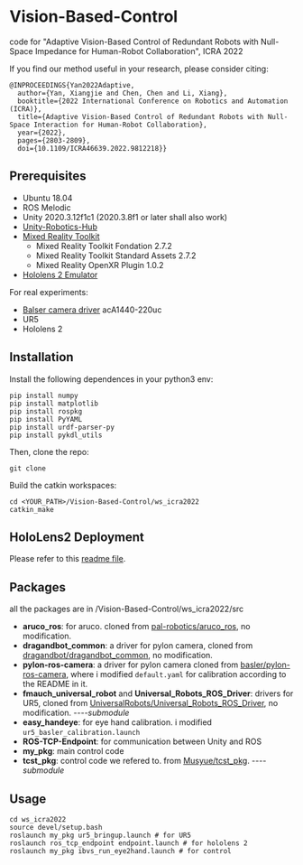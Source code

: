 # Vision-Based-Control
code for "Adaptive  Vision-Based  Control  of  Redundant  Robots  with  Null-Space Impedance  for  Human-Robot  Collaboration", ICRA 2022

If you find our method useful in your research, please consider citing:

```
@INPROCEEDINGS{Yan2022Adaptive,
  author={Yan, Xiangjie and Chen, Chen and Li, Xiang},
  booktitle={2022 International Conference on Robotics and Automation (ICRA)}, 
  title={Adaptive Vision-Based Control of Redundant Robots with Null-Space Interaction for Human-Robot Collaboration}, 
  year={2022},
  pages={2803-2809},
  doi={10.1109/ICRA46639.2022.9812218}}
```

## Prerequisites

* Ubuntu 18.04
* ROS Melodic
* Unity 2020.3.12f1c1 (2020.3.8f1 or later shall also work)
* [Unity-Robotics-Hub](https://github.com/Unity-Technologies/Unity-Robotics-Hub)
* [Mixed Reality Toolkit](https://docs.microsoft.com/en-us/windows/mixed-reality/develop/unity/choosing-unity-version)
  * Mixed Reality Toolkit Fondation 2.7.2
  * Mixed Reality Toolkit Standard Assets 2.7.2
  * Mixed Reality OpenXR Plugin 1.0.2
* [Hololens 2 Emulator](https://docs.microsoft.com/en-us/windows/mixed-reality/develop/install-the-tools?tabs=unity)

For real experiments:
* [Balser camera driver](https://zh.docs.baslerweb.com/camera-installation) acA1440-220uc
* UR5
* Hololens 2

## Installation

Install the following dependences in your python3 env:

```shell
pip install numpy
pip install matplotlib
pip install rospkg
pip install PyYAML
pip install urdf-parser-py
pip install pykdl_utils
```

Then, clone the repo:

```shell
git clone
```

Build the catkin workspaces:

```shell
cd <YOUR_PATH>/Vision-Based-Control/ws_icra2022
catkin_make
```

## HoloLens2 Deployment

Please refer to this [readme file](https://github.com/yanseim/Vision-Based-Control/tree/main/HoloLens2_Interface).

## Packages

all the packages are in /Vision-Based-Control/ws_icra2022/src
* **aruco_ros**: for aruco. cloned from [pal-robotics/aruco_ros](https://github.com/pal-robotics/aruco_ros/tree/melodic-devel), no modification.
* **dragandbot_common**: a driver for pylon camera, cloned from [dragandbot/dragandbot_common](https://github.com/dragandbot/dragandbot_common), no modification.
* **pylon-ros-camera**: a driver for pylon camera cloned from [basler/pylon-ros-camera](https://github.com/basler/pylon-ros-camera), where i modified ``default.yaml`` for calibration according to the README in it.
* **fmauch_universal_robot** and **Universal_Robots_ROS_Driver**: drivers for UR5, cloned from [UniversalRobots/Universal_Robots_ROS_Driver](https://github.com/UniversalRobots/Universal_Robots_ROS_Driver), no modification. ----*submodule*
* **easy_handeye**: for eye hand calibration. i modified `ur5_basler_calibration.launch`
* **ROS-TCP-Endpoint**: for communication between Unity and ROS
* **my_pkg**: main control code
* **tcst_pkg**: control code we refered to. from [Musyue/tcst_pkg](https://github.com/Musyue/tcst_pkg). ----*submodule*

## Usage

```
cd ws_icra2022
source devel/setup.bash
roslaunch my_pkg ur5_bringup.launch # for UR5
roslaunch ros_tcp_endpoint endpoint.launch # for hololens 2
roslaunch my_pkg ibvs_run_eye2hand.launch # for control
```

